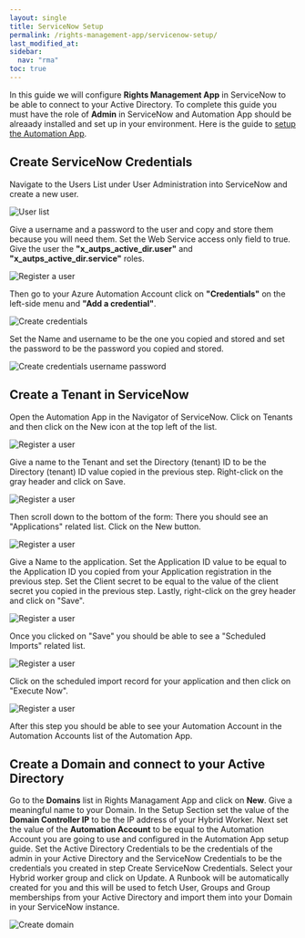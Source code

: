 ```yaml
---
layout: single
title: ServiceNow Setup
permalink: /rights-management-app/servicenow-setup/
last_modified_at: 
sidebar:
  nav: "rma"
toc: true
---
```


In this guide we will configure **Rights Management App** in ServiceNow to be able to connect to your Active Directory. To complete this guide you must have the role of **Admin** in ServiceNow and Automation App should be alreaady installed and set up in your environment. Here is the guide to [setup the Automation App](/automation-app/azure-setup/).

## Create ServiceNow Credentials

Navigate to the Users List under User Administration into ServiceNow and create a new user.

![User list](/assets/images/x_autps_active_dir_useradminstation.webp)

Give a username and a password to the user and copy and store them because you will need them. Set the Web Service access only field to true. Give the user the **"x_autps_active_dir.user"** and **"x_autps_active_dir.service"** roles.

![Register a user](/assets/images/x_autps_active_dir_user.webp)

Then go to your Azure Automation Account click on **"Credentials"** on the left-side menu and **"Add a credential"**. 

![Create credentials](/assets/images/x_autps_active_dir_create_cred.webp)

Set the Name and username to be the one you copied and stored and set the password to be the password you copied and stored.

![Create credentials username password](/assets/images/x_autps_active_dir_cred.webp)

## Create a Tenant in ServiceNow

Open the Automation App in the Navigator of ServiceNow. Click on Tenants and then click on the New icon at the top left of the list.

![Register a user](/assets/images/tenantmenu.webp)

Give a name to the Tenant and set the Directory (tenant) ID to be the Directory (tenant) ID value copied in the previous step. Right-click on the gray header and click on Save.

![Register a user](/assets/images/createtenant.webp)

Then scroll down to the bottom of the form: There you should see an "Applications" related list. Click on the New button.

![Register a user](/assets/images/tenantcreated.webp)

Give a Name to the application. Set the Application ID value to be equal to the Application ID you copied from your Application registration in the previous step. Set the Client secret to be equal to the value of the client secret you copied in the previous step. Lastly, right-click on the grey header and click on "Save".

![Register a user](/assets/images/createappservicenow.webp)

Once you clicked on "Save" you should be able to see a "Scheduled Imports" related list.

![Register a user](/assets/images/appimportsn.webp)

Click on the scheduled import record for your application and then click on "Execute Now".

![Register a user](/assets/images/executeimportsn.webp)

After this step you should be able to see your Automation Account in the Automation Accounts list of the Automation App.

## Create a Domain and connect to your Active Directory

Go to the **Domains** list in Rights Managament App and click on **New**. Give a meaningful name to your Domain. In the Setup Section set the value of the **Domain Controller IP** to be the IP address of your Hybrid Worker. Next set the value of the **Automation Account** to be equal to the Automation Account you are going to use and configured in the Automation App setup guide. Set the Active Directory Credentials to be the credentials of the admin in your Active Directory and the ServiceNow Credentials to be the credentials you created in step Create ServiceNow Credentials.  Select your Hybrid worker group and click on Update. A Runbook will be automatically created for you and this will be used to fetch User, Groups and Group memberships from your Active Directory and import them into your Domain in your ServiceNow instance.

![Create domain](/assets/images/x_autps_active_dir_domain.webp)